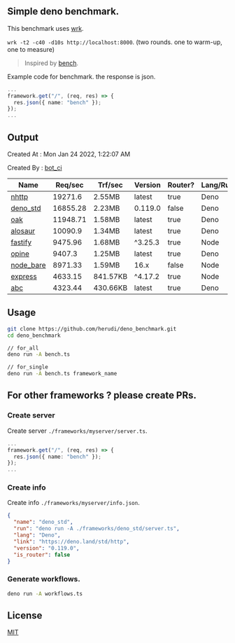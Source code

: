 ## Simple deno benchmark.
This benchmark uses [wrk](https://github.com/wg/wrk).

`wrk -t2 -c40 -d10s http://localhost:8000`. (two rounds. one to warm-up, one to measure)

> Inspired by [bench](https://github.com/denosaurs/bench).

Example code for benchmark. the response is json.
```ts
...
framework.get("/", (req, res) => {
  res.json({ name: "bench" });
});
...
```

## Output
Created At : Mon Jan 24 2022, 1:22:07 AM

Created By : [bot_ci](https://github.com/herudi/deno_benchmarks/commits?author=github-actions%5Bbot%5D)

|Name|Req/sec|Trf/sec|Version|Router?|Lang/Runtime|
|----|----|----|----|----|----|
|[nhttp](https://github.com/nhttp/nhttp)|19271.6|2.55MB|latest|true|Deno|
|[deno_std](https://deno.land/std/http)|16855.28|2.23MB|0.119.0|false|Deno|
|[oak](https://github.com/oakserver/oak)|11948.71|1.58MB|latest|true|Deno|
|[alosaur](https://github.com/alosaur/alosaur)|10090.9|1.34MB|latest|true|Deno|
|[fastify](https://github.com/fastify/fastify)|9475.96|1.68MB|^3.25.3|true|Node|
|[opine](https://github.com/cmorten/opine)|9407.3|1.25MB|latest|true|Deno|
|[node_bare](https://nodejs.org)|8971.33|1.59MB|16.x|false|Node|
|[express](https://github.com/expressjs/express)|4633.15|841.57KB|^4.17.2|true|Node|
|[abc](https://deno.land/x/abc)|4323.44|430.66KB|latest|true|Deno|


## Usage
```bash
git clone https://github.com/herudi/deno_benchmark.git
cd deno_benchmark

// for_all
deno run -A bench.ts

// for_single
deno run -A bench.ts framework_name
```
## For other frameworks ? please create PRs.
### Create server
Create server `./frameworks/myserver/server.ts`.
```ts
...
framework.get("/", (req, res) => {
  res.json({ name: "bench" });
});
...
```
### Create info
Create info `./frameworks/myserver/info.json`.
```json
{
  "name": "deno_std",
  "run": "deno run -A ./frameworks/deno_std/server.ts",
  "lang": "Deno",
  "link": "https://deno.land/std/http",
  "version": "0.119.0",
  "is_router": false
}
```
### Generate workflows.
```bash
deno run -A workflows.ts
```
## License

[MIT](LICENSE)


